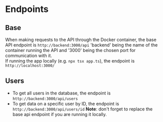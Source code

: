 # Endpoints
## Base
When making requests to the API through the Docker container, the base API endpoint is
```http://backend:3000/api``` 'backend' being the name of the container running the API and '3000' being the chosen port for communication with it.   
If running the app locally (e.g. ```npx tsx app.ts```), the endpoint is ```http://localhost:3000/```

## Users
- To get all users in the database, the endpoint is ```http://backend:3000/api/users```
- To get data on a specific user by ID, the endpoint is ```http://backend:3000/api/users/id```
**Note**: don't forget to replace the base api endpoint if you are running it locally.